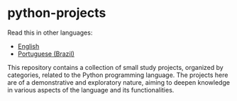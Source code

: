 # python-projects

Read this in other languages:
- [English](README.md)
- [Portuguese (Brazil)](README.pt-br.md)

This repository contains a collection of small study projects, organized by categories, related to the Python programming language. The projects here are of a demonstrative and exploratory nature, aiming to deepen knowledge in various aspects of the language and its functionalities.
